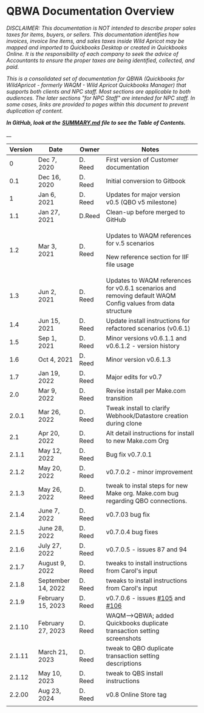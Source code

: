 # QBWA Documentation Overview

_DISCLAIMER: This documentation is NOT intended to describe proper sales taxes for items, buyers, or sellers. This documentation identifies how invoices, invoice line items, and sales taxes inside Wild Apricot may be mapped and imported to Quickbooks Desktop or created in Quickbooks Online. It is the responsibility of each company to seek the advice of Accountants to ensure the proper taxes are being identified, collected, and paid._

_This is a consolidated set of documentation for QBWA (Quickbooks for WildApricot - formerly WAQM - Wild Apricot Quickbooks Manager) that supports both clients and NPC staff. Most sections are applicable to both audiences. The later sections "for NPC Staff" are intended for NPC staff. In some cases, links are provided to pages within this document to prevent duplication of content._

_**In GitHub, look at the**_ [_**SUMMARY.md**_](SUMMARY.md) _**file to see the Table of Contents.**_

\_\_

| **Version** | **Date**           | **Owner** | **Notes**                                                                                                                                                                                     |
| ----------- | ------------------ | --------- | --------------------------------------------------------------------------------------------------------------------------------------------------------------------------------------------- |
| 0           | Dec 7, 2020        | D. Reed   | First version of Customer documentation                                                                                                                                                       |
| 0.1         | Dec 16, 2020       | D. Reed   | Initial conversion to Gitbook                                                                                                                                                                 |
| 1           | Jan 6, 2021        | D. Reed   | Updates for major version v0.5 (QBO v5 milestone)                                                                                                                                             |
| 1.1         | Jan 27, 2021       | D.Reed    | Clean-up before merged to GitHub                                                                                                                                                              |
| 1.2         | Mar 3, 2021        | D. Reed   | <p>Updates to WAQM references for v.5 scenarios</p><p>New reference section for IIF file usage</p>                                                                                            |
| 1.3         | Jun 2, 2021        | D. Reed   | Updates to WAQM references for v0.6.1 scenarios and removing default WAQM Config values from data structure                                                                                   |
| 1.4         | Jun 15, 2021       | D. Reed   | Update install instructions for refactored scenarios (v0.6.1)                                                                                                                                 |
| 1.5         | Sep 1, 2021        | D. Reed   | Minor versions v0.6.1.1 and v0.6.1.2 - version history                                                                                                                                        |
| 1.6         | Oct 4, 2021        | D. Reed   | Minor version v0.6.1.3                                                                                                                                                                        |
| 1.7         | Jan 19, 2022       | D. Reed   | Major edits for v0.7                                                                                                                                                                          |
| 2.0         | Mar 9, 2022        | D. Reed   | Revise install per Make.com transition                                                                                                                                                        |
| 2.0.1       | Mar 26, 2022       | D. Reed   | Tweak install to clarify Webhook/Datastore creation during clone                                                                                                                              |
| 2.1         | Apr 20, 2022       | D. Reed   | Alt detail instructions for install to new Make.com Org                                                                                                                                       |
| 2.1.1       | May 12, 2022       | D. Reed   | Bug fix v0.7.0.1                                                                                                                                                                              |
| 2.1.2       | May 20, 2022       | D. Reed   | v0.7.0.2 - minor improvement                                                                                                                                                                  |
| 2.1.3       | May 26, 2022       | D. Reed   | tweak to instal steps for new Make org. Make.com bug regarding QBO connections.                                                                                                               |
| 2.1.4       | June 7, 2022       | D. Reed   | v0.7.03 bug fix                                                                                                                                                                               |
| 2.1.5       | June 28, 2022      | D. Reed   | v0.7.0.4 bug fixes                                                                                                                                                                            |
| 2.1.6       | July 27, 2022      | D. Reed   | v0.7.0.5 - issues 87 and 94                                                                                                                                                                   |
| 2.1.7       | August 9, 2022     | D. Reed   | tweaks to install instructions from Carol's input                                                                                                                                             |
| 2.1.8       | September 14, 2022 | D. Reed   | tweaks to install instructions from Carol's input                                                                                                                                             |
| 2.1.9       | February 15, 2023  | D. Reed   | v0.7.0.6 - issues [#105](https://github.com/NewPath-Consulting/quickbooks-for-wildapricot/issues/105) and [#106](https://github.com/NewPath-Consulting/quickbooks-for-wildapricot/issues/106) |
| 2.1.10      | February 27, 2023  | D. Reed   | WAQM-->QBWA; added Quickbooks duplicate transaction setting screenshots                                                                                                                       |
| 2.1.11      | March 21, 2023     | D. Reed   | tweak to QBO duplicate transaction setting descriptions                                                                                                                                       |
| 2.1.12      | May 10, 2023       | D. Reed   | tweak to QBS install instructions                                                                                                                                                             |
| 2.2.00      | Aug 23, 2024       | D. Reed   | v0.8 Online Store tag                                                                                                                                                                         |
|             |                    |           |                                                                                                                                                                                               |

##
